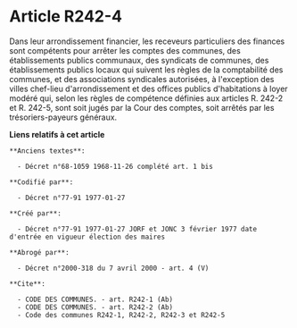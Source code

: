# Article R242-4

Dans leur arrondissement financier, les receveurs particuliers des finances sont compétents pour arrêter les comptes des
communes, des établissements publics communaux, des syndicats de communes, des établissements publics locaux qui suivent les
règles de la comptabilité des communes, et des associations syndicales autorisées, à l'exception des villes chef-lieu
d'arrondissement et des offices publics d'habitations à loyer modéré qui, selon les règles de compétence définies aux
articles R. 242-2 et R. 242-5, sont soit jugés par la Cour des comptes, soit arrêtés par les trésoriers-payeurs généraux.

**Liens relatifs à cet article**

	**Anciens textes**:

	  - Décret n°68-1059 1968-11-26 complété art. 1 bis

	**Codifié par**:

	  - Décret n°77-91 1977-01-27

	**Créé par**:

	  - Décret n°77-91 1977-01-27 JORF et JONC 3 février 1977 date d'entrée en vigueur élection des maires

	**Abrogé par**:

	  - Décret n°2000-318 du 7 avril 2000 - art. 4 (V)

	**Cite**:

	  - CODE DES COMMUNES. - art. R242-1 (Ab)
	  - CODE DES COMMUNES. - art. R242-2 (Ab)
	  - Code des communes R242-1, R242-2, R242-3 et R242-5
